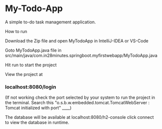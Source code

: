 # My-Todo-App
A simple to-do task management application.

How to run

Download the Zip file and open MyTodoApp in IntelliJ-IDEA or VS-Code

Goto MyTodoApp.java file in src/main/java/com.in28minutes.springboot.myfirstwebapp/MyTodoApp.java

Hit run to start the project

View the project at <h3>localhost:8080/login</h3>

(If not working check the port selected by your system to run the project in the terminal. Search this "o.s.b.w.embedded.tomcat.TomcatWebServer : Tomcat initialized with port" ____)

The database will be available at localhost:8080/h2-console  click connect to view the database in runtime.
